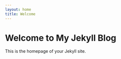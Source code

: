```yaml
---
layout: home
title: Welcome
---
```

# Welcome to My Jekyll Blog

This is the homepage of your Jekyll site.